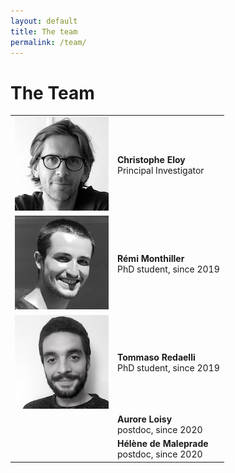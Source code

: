 ```yaml
---
layout: default
title: The team
permalink: /team/
---
```


# The Team

|              |              |
|:-------------|:------------------|
| ![Christophe Eloy](/assets/img/ChEloy.jpg) | **Christophe Eloy** <br /> Principal Investigator <br /> <a href="mailto:christopheloy@gmail.com" title="email"><span class="icon-mail-alt"></span></a> <a href="http://www.irphe.fr/~eloy" title="personal webpage"><span class="icon-link"></span></a> <a href="http://www.twitter.com/EloyChristophe" title="Twitter: @EloyChristophe"><span class="icon-twitter"></span></a> <a href="http://github.com/celoy" title="Github: celoy"><span class="icon-github-circled"></span></a> |
| ![Remi Monthiller](/assets/img/rmonthil.png) | **Rémi Monthiller**  <br /> PhD student, since 2019 <br /> <a href="mailto:remi.monthiller@gmail.com" title="email"><span class="icon-mail-alt"></span></a> <a href="http://github.com/rmonthil" title="Github: rmonthil"><span class="icon-github-circled"></span></a> |
| ![Tommaso Redaelli](/assets/img/tredael.jpg) | **Tommaso Redaelli**  <br /> PhD student, since 2019 <br /> <a href="mailto:tommasoredael.1994@gmail.com" title="email"><span class="icon-mail-alt"></span></a> <a href="http://github.com/Hunstman" title="Github: Hunstman"><span class="icon-github-circled"></span></a> |
| <span class="icon-user"></span> | **Aurore Loisy**  <br /> postdoc, since 2020         |
| <span class="icon-user"></span> | **Hélène de Maleprade**  <br /> postdoc, since 2020  |

